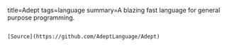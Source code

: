 title=Adept
tags=language
summary=A blazing fast language for general purpose programming.
~~~~~~

[Source](https://github.com/AdeptLanguage/Adept)

